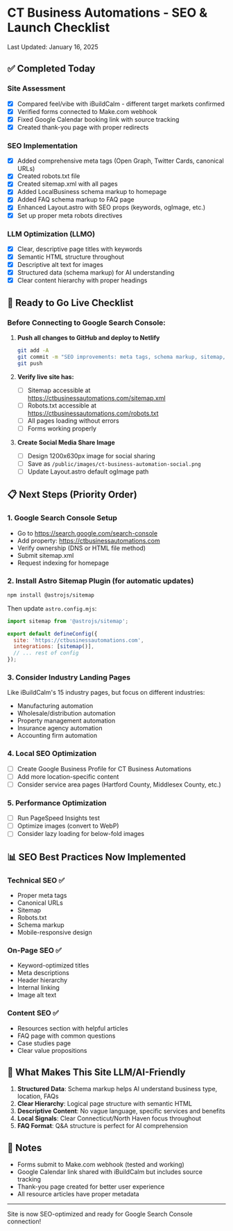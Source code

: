 # CT Business Automations - SEO & Launch Checklist
Last Updated: January 16, 2025

## ✅ Completed Today

### Site Assessment
- [x] Compared feel/vibe with iBuildCalm - different target markets confirmed
- [x] Verified forms connected to Make.com webhook
- [x] Fixed Google Calendar booking link with source tracking
- [x] Created thank-you page with proper redirects

### SEO Implementation
- [x] Added comprehensive meta tags (Open Graph, Twitter Cards, canonical URLs)
- [x] Created robots.txt file
- [x] Created sitemap.xml with all pages
- [x] Added LocalBusiness schema markup to homepage
- [x] Added FAQ schema markup to FAQ page
- [x] Enhanced Layout.astro with SEO props (keywords, ogImage, etc.)
- [x] Set up proper meta robots directives

### LLM Optimization (LLMO)
- [x] Clear, descriptive page titles with keywords
- [x] Semantic HTML structure throughout
- [x] Descriptive alt text for images
- [x] Structured data (schema markup) for AI understanding
- [x] Clear content hierarchy with proper headings

## 🚀 Ready to Go Live Checklist

### Before Connecting to Google Search Console:
1. **Push all changes to GitHub and deploy to Netlify**
   ```bash
   git add -A
   git commit -m "SEO improvements: meta tags, schema markup, sitemap, robots.txt"
   git push
   ```

2. **Verify live site has:**
   - [ ] Sitemap accessible at https://ctbusinessautomations.com/sitemap.xml
   - [ ] Robots.txt accessible at https://ctbusinessautomations.com/robots.txt
   - [ ] All pages loading without errors
   - [ ] Forms working properly

3. **Create Social Media Share Image**
   - [ ] Design 1200x630px image for social sharing
   - [ ] Save as `/public/images/ct-business-automation-social.png`
   - [ ] Update Layout.astro default ogImage path

## 📋 Next Steps (Priority Order)

### 1. Google Search Console Setup
- Go to https://search.google.com/search-console
- Add property: https://ctbusinessautomations.com
- Verify ownership (DNS or HTML file method)
- Submit sitemap.xml
- Request indexing for homepage

### 2. Install Astro Sitemap Plugin (for automatic updates)
```bash
npm install @astrojs/sitemap
```
Then update `astro.config.mjs`:
```javascript
import sitemap from '@astrojs/sitemap';

export default defineConfig({
  site: 'https://ctbusinessautomations.com',
  integrations: [sitemap()],
  // ... rest of config
});
```

### 3. Consider Industry Landing Pages
Like iBuildCalm's 15 industry pages, but focus on different industries:
- Manufacturing automation
- Wholesale/distribution automation  
- Property management automation
- Insurance agency automation
- Accounting firm automation

### 4. Local SEO Optimization
- [ ] Create Google Business Profile for CT Business Automations
- [ ] Add more location-specific content
- [ ] Consider service area pages (Hartford County, Middlesex County, etc.)

### 5. Performance Optimization
- [ ] Run PageSpeed Insights test
- [ ] Optimize images (convert to WebP)
- [ ] Consider lazy loading for below-fold images

## 📊 SEO Best Practices Now Implemented

### Technical SEO ✅
- Proper meta tags
- Canonical URLs
- Sitemap
- Robots.txt
- Schema markup
- Mobile-responsive design

### On-Page SEO ✅
- Keyword-optimized titles
- Meta descriptions
- Header hierarchy
- Internal linking
- Image alt text

### Content SEO ✅
- Resources section with helpful articles
- FAQ page with common questions
- Case studies page
- Clear value propositions

## 🎯 What Makes This Site LLM/AI-Friendly

1. **Structured Data**: Schema markup helps AI understand business type, location, FAQs
2. **Clear Hierarchy**: Logical page structure with semantic HTML
3. **Descriptive Content**: No vague language, specific services and benefits
4. **Local Signals**: Clear Connecticut/North Haven focus throughout
5. **FAQ Format**: Q&A structure is perfect for AI comprehension

## 📝 Notes

- Forms submit to Make.com webhook (tested and working)
- Google Calendar link shared with iBuildCalm but includes source tracking
- Thank-you page created for better user experience
- All resource articles have proper metadata

---

Site is now SEO-optimized and ready for Google Search Console connection!